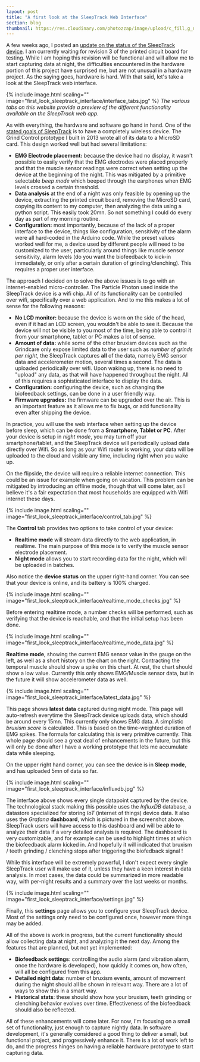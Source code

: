 ```yaml
---
layout: post
title: "A first look at the SleepTrack Web Interface"
section: blog
thumbnail: https://res.cloudinary.com/photozzap/image/upload/c_fill,g_north_westt,h_400,w_400/v1460198263/gc_website_blog/first_look_sleeptrack_interface/latest_data.jpg
---
```


A few weeks ago, I posted an <a href="/2016/03/11/progress-update-pcb-prototype/">update on the status of the SleepTrack device</a>. I am currently waiting for revision 3 of the printed circuit board for testing. While I am hoping this revision will be functional and will allow me to start capturing data at night, the difficulties encountered in the hardware portion of this project have surprised me, but are not unusual in a hardware project. As the saying goes, hardware is hard. With that said, let's take a look at the SleepTrack web interface.

{% include image.html scaling="" image="first_look_sleeptrack_interface/interface_tabs.jpg" %}
*The various tabs on this website provide a preview of the different functionality available on the SleepTrack web app.*

As with everything, the hardware and software go hand in hand. One of the <a href="/2015/10/01/designing-new-device/">stated goals of SleepTrack</a> is to have a completely wireless device. The Grind Control prototype I built in 2013 wrote all of its data to a MicroSD card. This design worked well but had several limitations:

* **EMG Electrode placement:** because the device had no display, it wasn't possible to easily verify that the EMG electrodes were placed properly and that the muscle sensor readings were correct when setting up the device at the beginning of the night. This was mitigated by a primitive selectable *beep mode* which beeped through the earphones when EMG levels crossed a certain threshold.
* **Data analysis** at the end of a night was only feasible by opening up the device, extracting the printed circuit board, removing the MicroSD card, copying its content to my computer, then analyzing the data using a python script. This easily took 20mn. So not something I could do every day as part of my morning routine.
* **Configuration:** most importantly, because of the lack of a proper interface to the device, things like configuration, sensitivity of the alarm were all hard-coded in the Arduino code. While the preset values worked well for me, a device used by different people will need to be customized to the user, particularly around things like muscle sensor sensitivity, alarm levels (do you want the biofeedback to kick-in immediately, or only after a certain duration of grinding/clenching). This requires a proper user interface.

The approach I decided on to solve the above issues is to go with an internet-enabled micro-controller. The Particle Photon used inside the SleepTrack device is a wifi chip. All of its functionality can be controlled over wifi, specifically over a web application. And to me this makes a lot of sense for the following reasons:

* **No LCD monitor:** because the device is worn on the side of the head, even if it had an LCD screen, you wouldn't be able to see it. Because the device will not be visible to you most of the time, being able to control it from your smartphone, tablet or PC makes a lot of sense.
* **Amount of data:** while some of the other bruxism devices such as the Grindcare only expose limited data to the user such as *number of grinds per night*, the SleepTrack captures **all** of the data, namely EMG sensor data and accelerometer motion, several times a second. The data is uploaded periodically over wifi. Upon waking up, there is no need to "upload" any data, as that will have happened throughout the night. All of this requires a sophisticated interface to display the data. 
* **Configuration:** configuring the device, such as changing the biofeedback settings, can be done in a user friendly way.
* **Firmware upgrades:** the firmware can be upgraded over the air. This is an important feature as it allows me to fix bugs, or add functionality even after shipping the device.

In practice, you will use the web interface when setting up the device before sleep, which can be done from a **Smartphone, Tablet or PC**. After your device is setup in *night mode*, you may turn off your smartphone/tablet, and the SleepTrack device will periodically upload data directly over Wifi. So as long as your Wifi router is working, your data will be uploaded to the cloud and visible any time, including right when you wake up.

On the flipside, the device will require a reliable internet connection. This could be an issue for example when going on vacation. This problem can be mitigated by introducing an offline mode, though that will come later, as I believe it's a fair expectation that most households are equipped with Wifi internet these days.

{% include image.html scaling="" image="first_look_sleeptrack_interface/control_tab.jpg" %}

The **Control** tab provides two options to take control of your device:

* **Realtime mode** will stream data directly to the web application, in realtime. The main purpose of this mode is to verify the muscle sensor electrode placement. 
* **Night mode** allows you to start recording data for the night, which will be uploaded in batches.

Also notice the **device status** on the upper right-hand corner. You can see that your device is online, and its battery is 100% charged.

{% include image.html scaling="" image="first_look_sleeptrack_interface/realtime_mode_checks.jpg" %}

Before entering realtime mode, a number checks will be performed, such as verifying that the device is reachable, and that the initial setup has been done.

{% include image.html scaling="" image="first_look_sleeptrack_interface/realtime_mode_data.jpg" %}

**Realtime mode**, showing the current EMG sensor value in the gauge on the left, as well as a short history on the chart on the right. Contracting the temporal muscle should show a spike on this chart. At rest, the chart should show a low value. Currently this only shows EMG/Muscle sensor data, but in the future it will show accelerometer data as well.

{% include image.html scaling="" image="first_look_sleeptrack_interface/latest_data.jpg" %}

This page shows **latest data** captured during night mode. This page will auto-refresh everytime the SleepTrack device uploads data, which should be around every 15mn. This currently only shows EMG data. A simplistic *bruxism score* is calculated. This is based on the time-weighted duration of EMG spikes. The formula for calculating this is very primitive currently. This whole page should see a great deal of enhancements in the future, but this will only be done after I have a working prototype that lets me accumulate data while sleeping.

On the upper right hand corner, you can see the device is in **Sleep mode**, and has uploaded 5mn of data so far.

{% include image.html scaling="" image="first_look_sleeptrack_interface/influxdb.jpg" %}

The interface above shows every single datapoint captured by the device. The technological stack making this possible uses the *InfluxDB* database, a datastore specialized for storing *IoT* (internet of things) device data. It also uses the *Grafana* **dashboard**, which is pictured in the screenshot above. SleepTrack users will have access to this dashboard and will be able to analyze their data if a very detailed analysis is required. The dashboard is very customizable, and for example can be used to highlight times at which the biofeedback alarm kicked in. And hopefully it will indicated that bruxism / teeth grinding / clenching stops after triggering the biofedback signal !

While this interface will be extremely powerful, I don't expect every single SleepTrack user will make use of it, unless they have a keen interest in data analysis. In most cases, the data could be summarized in more readable way, with per-night results and a summary over the last weeks or months.

{% include image.html scaling="" image="first_look_sleeptrack_interface/settings.jpg" %}

Finally, this **settings** page allows you to configure your SleepTrack device. Most of the settings only need to be configured once, however more things may be added.

All of the above is work in progress, but the current functionality should allow collecting data at night, and analyzing it the next day. Among the features that are planned, but not yet implemented:

* **Biofeedback settings**: controlling the audio alarm (and vibration alarm, once the hardware is developed), how quickly it comes on, how often, will all be configured from this app.
* **Detailed night data**: number of bruxism events, amount of movement during the night should all be shown in relevant way. There are a lot of ways to show this in a smart way.
* **Historical stats**: these should show how your bruxism, teeth grinding or clenching behavior evolves over time. Effectiveness of the biofeedback should also be reflected.

All of these enhancements will come later. For now, I'm focusing on a small set of functionality, just enough to capture nightly data. In software development, it's generally considered a good thing to deliver a small, but functional project, and progressively enhance it. There is a lot of work left to do, and the progress hinges on having a reliable hardware prototype to start capturing data.
